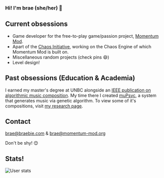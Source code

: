 ### Hi! I'm brae (she/her) 💝

## Current obsessions
- Game developer for the free-to-play game/passion project, [Momentum Mod](https://momentum-mod.org/).
- Apart of the [Chaos Initiative](https://chaosinitiative.com/), working on the Chaos Engine of which Momentum Mod is built on.
- Miscellaneous random projects (check pins 😄)
- Level design!

## Past obsessions (Education & Academia)
I earned my master's degree at UNBC alongside an [IEEE publication on algorithmic music composition](https://ieeexplore.ieee.org/abstract/document/8790099).
My time there I created [muPsyc](https://github.com/braem/muPsyc), a system that generates music via genetic algorithm. 
To view some of it's compositions, visit [my research page](http://braebie.com/research.html).

## Contact
brae@braebie.com & brae@momentum-mod.org

Don't be shy! 😊

## Stats!

![User stats](https://github-readme-stats.vercel.app/api?username=braem&?count_private=true&show_icons=true&theme=tokyonight&border_color=628FDA&border_radius=20&include_all_commits=true&custom_title=brae%27s%20GitHub%20Stats)

<!--
## Pins

![Momentum Mod Pin](https://github-readme-stats.vercel.app/api/pin/?username=momentum-mod&repo=game&layout=compact&show_icons=true&theme=tokyonight&border_color=628FDA&border_radius=20&show_owner=true)
![Momentum Mod Pin](https://github-readme-stats.vercel.app/api/pin/?username=chaosinitiative&repo=Chaos-FGD&layout=compact&show_icons=true&theme=tokyonight&border_color=628FDA&border_radius=20&show_owner=true)
![Momentum Mod Pin](https://github-readme-stats.vercel.app/api/pin/?username=braem&repo=mupsyc&layout=compact&show_icons=true&theme=tokyonight&border_color=628FDA&border_radius=20&show_owner=false)
![Momentum Mod Pin](https://github-readme-stats.vercel.app/api/pin/?username=braem&repo=moodi&layout=compact&show_icons=true&theme=tokyonight&border_color=628FDA&border_radius=20&show_owner=false)
-->
